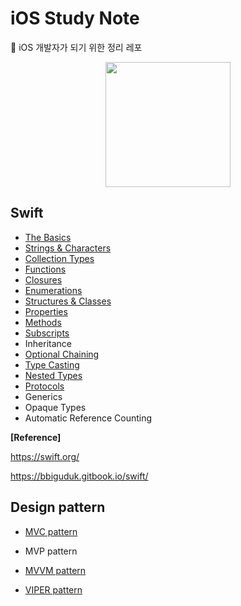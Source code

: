 # iOS Study Note

:apple: iOS 개발자가 되기 위한 정리 레포

<p align = "center">
  <img src="https://user-images.githubusercontent.com/22047374/125481970-3573dcb2-6e52-4669-a834-fd39846d1b5f.png" height="200px" width="200px">
</p>

## Swift

- [The Basics](./studyNote/Swift/TheBasics)
- [Strings & Characters](./studyNote/Swift/Strings&Characters)
- [Collection Types](./studyNote/Swift/CollectionTypes)
- [Functions](./studyNote/Swift/Functions)
- [Closures](./studyNote/Swift/Closures)
- [Enumerations](./studyNote/Swift/Enumerations)
- [Structures & Classes](./studyNote/Swift/Structures&Classes)
- [Properties](./studyNote/Swift/Properties)
- [Methods](./studyNote/Swift/Methods)
- [Subscripts](./studyNote/Swift/Subscripts)
- Inheritance
- [Optional Chaining](./studyNote/Swift/OptionalChaining)
- [Type Casting](./studyNote/Swift/TypeCasting)
- [Nested Types](./studyNote/Swift/NestedTypes)
- [Protocols](studyNote/Swift/Protocols)
- Generics
- Opaque Types
- Automatic Reference Counting

**[Reference]**

https://swift.org/

https://bbiguduk.gitbook.io/swift/

## Design pattern

- [MVC pattern](./studyNote/DesignPattern/MVC)
- MVP pattern
- [MVVM pattern](./studyNote/DesignPattern/MVVM)

- [VIPER pattern](./studyNote/DesignPattern/VIPER)

